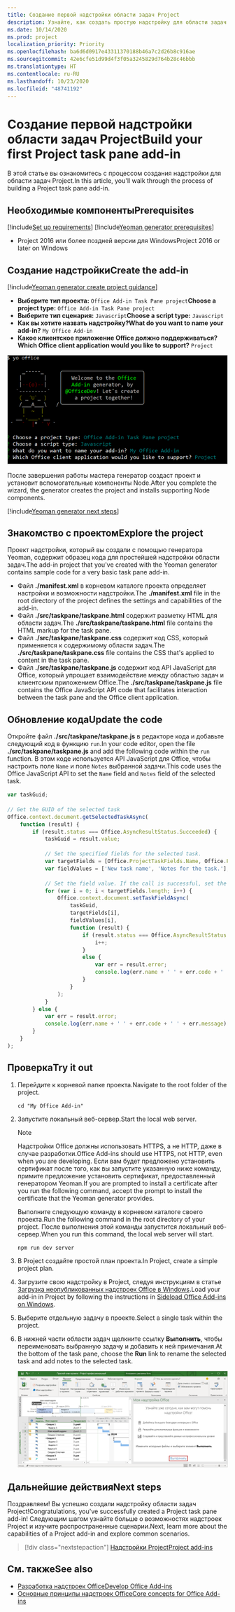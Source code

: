 ```yaml
---
title: Создание первой надстройки области задач Project
description: Узнайте, как создать простую надстройку для области задач Project, используя API JS для Office.
ms.date: 10/14/2020
ms.prod: project
localization_priority: Priority
ms.openlocfilehash: ba6d6d0917e43311370188b46a7c2d26b8c916ae
ms.sourcegitcommit: 42e6cfe51d99d4f3f05a3245829d764b28c46bbb
ms.translationtype: HT
ms.contentlocale: ru-RU
ms.lasthandoff: 10/23/2020
ms.locfileid: "48741192"
---
```

# <a name="build-your-first-project-task-pane-add-in"></a><span data-ttu-id="f8259-103">Создание первой надстройки области задач Project</span><span class="sxs-lookup"><span data-stu-id="f8259-103">Build your first Project task pane add-in</span></span>

<span data-ttu-id="f8259-104">В этой статье вы ознакомитесь с процессом создания надстройки для области задач Project.</span><span class="sxs-lookup"><span data-stu-id="f8259-104">In this article, you'll walk through the process of building a Project task pane add-in.</span></span>

## <a name="prerequisites"></a><span data-ttu-id="f8259-105">Необходимые компоненты</span><span class="sxs-lookup"><span data-stu-id="f8259-105">Prerequisites</span></span>

[!include[Set up requirements](../includes/set-up-dev-environment-beforehand.md)]
[!include[Yeoman generator prerequisites](../includes/quickstart-yo-prerequisites.md)]

- <span data-ttu-id="f8259-106">Project 2016 или более поздней версии для Windows</span><span class="sxs-lookup"><span data-stu-id="f8259-106">Project 2016 or later on Windows</span></span>

## <a name="create-the-add-in"></a><span data-ttu-id="f8259-107">Создание надстройки</span><span class="sxs-lookup"><span data-stu-id="f8259-107">Create the add-in</span></span>

[!include[Yeoman generator create project guidance](../includes/yo-office-command-guidance.md)]

- <span data-ttu-id="f8259-108">**Выберите тип проекта:** `Office Add-in Task Pane project`</span><span class="sxs-lookup"><span data-stu-id="f8259-108">**Choose a project type:** `Office Add-in Task Pane project`</span></span>
- <span data-ttu-id="f8259-109">**Выберите тип сценария:** `Javascript`</span><span class="sxs-lookup"><span data-stu-id="f8259-109">**Choose a script type:** `Javascript`</span></span>
- <span data-ttu-id="f8259-110">**Как вы хотите назвать надстройку?**</span><span class="sxs-lookup"><span data-stu-id="f8259-110">**What do you want to name your add-in?**</span></span> `My Office Add-in`
- <span data-ttu-id="f8259-111">**Какое клиентское приложение Office должно поддерживаться?**</span><span class="sxs-lookup"><span data-stu-id="f8259-111">**Which Office client application would you like to support?**</span></span> `Project`

![Снимок экрана с вопросами и ответами в генераторе Yeoman](../images/yo-office-project.png)

<span data-ttu-id="f8259-113">После завершения работы мастера генератор создаст проект и установит вспомогательные компоненты Node.</span><span class="sxs-lookup"><span data-stu-id="f8259-113">After you complete the wizard, the generator creates the project and installs supporting Node components.</span></span>

[!include[Yeoman generator next steps](../includes/yo-office-next-steps.md)]

## <a name="explore-the-project"></a><span data-ttu-id="f8259-114">Знакомство с проектом</span><span class="sxs-lookup"><span data-stu-id="f8259-114">Explore the project</span></span>

<span data-ttu-id="f8259-115">Проект надстройки, который вы создали с помощью генератора Yeoman, содержит образец кода для простейшей надстройки области задач.</span><span class="sxs-lookup"><span data-stu-id="f8259-115">The add-in project that you've created with the Yeoman generator contains sample code for a very basic task pane add-in.</span></span> 

- <span data-ttu-id="f8259-116">Файл **./manifest.xml** в корневом каталоге проекта определяет настройки и возможности надстройки.</span><span class="sxs-lookup"><span data-stu-id="f8259-116">The **./manifest.xml** file in the root directory of the project defines the settings and capabilities of the add-in.</span></span>
- <span data-ttu-id="f8259-117">Файл **./src/taskpane/taskpane.html** содержит разметку HTML для области задач.</span><span class="sxs-lookup"><span data-stu-id="f8259-117">The **./src/taskpane/taskpane.html** file contains the HTML markup for the task pane.</span></span>
- <span data-ttu-id="f8259-118">Файл **./src/taskpane/taskpane.css** содержит код CSS, который применяется к содержимому области задач.</span><span class="sxs-lookup"><span data-stu-id="f8259-118">The **./src/taskpane/taskpane.css** file contains the CSS that's applied to content in the task pane.</span></span>
- <span data-ttu-id="f8259-119">Файл **./src/taskpane/taskpane.js** содержит код API JavaScript для Office, который упрощает взаимодействие между областью задач и клиентским приложением Office.</span><span class="sxs-lookup"><span data-stu-id="f8259-119">The **./src/taskpane/taskpane.js** file contains the Office JavaScript API code that facilitates interaction between the task pane and the Office client application.</span></span>

## <a name="update-the-code"></a><span data-ttu-id="f8259-120">Обновление кода</span><span class="sxs-lookup"><span data-stu-id="f8259-120">Update the code</span></span>

<span data-ttu-id="f8259-121">Откройте файл **./src/taskpane/taskpane.js** в редакторе кода и добавьте следующий код в функцию `run`.</span><span class="sxs-lookup"><span data-stu-id="f8259-121">In your code editor, open the file **./src/taskpane/taskpane.js** and add the following code within the `run` function.</span></span> <span data-ttu-id="f8259-122">В этом коде используется API JavaScript для Office, чтобы настроить поле `Name` и поле `Notes` выбранной задачи.</span><span class="sxs-lookup"><span data-stu-id="f8259-122">This code uses the Office JavaScript API to set the `Name` field and `Notes` field of the selected task.</span></span>

```js
var taskGuid;

// Get the GUID of the selected task
Office.context.document.getSelectedTaskAsync(
    function (result) {
        if (result.status === Office.AsyncResultStatus.Succeeded) {
            taskGuid = result.value;

            // Set the specified fields for the selected task.
            var targetFields = [Office.ProjectTaskFields.Name, Office.ProjectTaskFields.Notes];
            var fieldValues = ['New task name', 'Notes for the task.'];

            // Set the field value. If the call is successful, set the next field.
            for (var i = 0; i < targetFields.length; i++) {
                Office.context.document.setTaskFieldAsync(
                    taskGuid,
                    targetFields[i],
                    fieldValues[i],
                    function (result) {
                        if (result.status === Office.AsyncResultStatus.Succeeded) {
                            i++;
                        }
                        else {
                            var err = result.error;
                            console.log(err.name + ' ' + err.code + ' ' + err.message);
                        }
                    }
                );
            }
        } else {
            var err = result.error;
            console.log(err.name + ' ' + err.code + ' ' + err.message);
        }
    }
);
```

## <a name="try-it-out"></a><span data-ttu-id="f8259-123">Проверка</span><span class="sxs-lookup"><span data-stu-id="f8259-123">Try it out</span></span>

1. <span data-ttu-id="f8259-124">Перейдите к корневой папке проекта.</span><span class="sxs-lookup"><span data-stu-id="f8259-124">Navigate to the root folder of the project.</span></span>

    ```command&nbsp;line
    cd "My Office Add-in"
    ```

2. <span data-ttu-id="f8259-125">Запустите локальный веб-сервер.</span><span class="sxs-lookup"><span data-stu-id="f8259-125">Start the local web server.</span></span>

    > [!NOTE]
    > <span data-ttu-id="f8259-126">Надстройки Office должны использовать HTTPS, а не HTTP, даже в случае разработки.</span><span class="sxs-lookup"><span data-stu-id="f8259-126">Office Add-ins should use HTTPS, not HTTP, even when you are developing.</span></span> <span data-ttu-id="f8259-127">Если вам будет предложено установить сертификат после того, как вы запустите указанную ниже команду, примите предложение установить сертификат, предоставленный генератором Yeoman.</span><span class="sxs-lookup"><span data-stu-id="f8259-127">If you are prompted to install a certificate after you run the following command, accept the prompt to install the certificate that the Yeoman generator provides.</span></span>

    <span data-ttu-id="f8259-128">Выполните следующую команду в корневом каталоге своего проекта.</span><span class="sxs-lookup"><span data-stu-id="f8259-128">Run the following command in the root directory of your project.</span></span> <span data-ttu-id="f8259-129">После выполнения этой команды запустится локальный веб-сервер.</span><span class="sxs-lookup"><span data-stu-id="f8259-129">When you run this command, the local web server will start.</span></span>

    ```command&nbsp;line
    npm run dev server
    ```

3. <span data-ttu-id="f8259-130">В Project создайте простой план проекта.</span><span class="sxs-lookup"><span data-stu-id="f8259-130">In Project, create a simple project plan.</span></span>

4. <span data-ttu-id="f8259-131">Загрузите свою надстройку в Project, следуя инструкциям в статье [Загрузка неопубликованных надстроек Office в Windows](../testing/create-a-network-shared-folder-catalog-for-task-pane-and-content-add-ins.md).</span><span class="sxs-lookup"><span data-stu-id="f8259-131">Load your add-in in Project by following the instructions in [Sideload Office Add-ins on Windows](../testing/create-a-network-shared-folder-catalog-for-task-pane-and-content-add-ins.md).</span></span>

5. <span data-ttu-id="f8259-132">Выберите отдельную задачу в проекте.</span><span class="sxs-lookup"><span data-stu-id="f8259-132">Select a single task within the project.</span></span>

6. <span data-ttu-id="f8259-133">В нижней части области задач щелкните ссылку **Выполнить**, чтобы переименовать выбранную задачу и добавить к ней примечания.</span><span class="sxs-lookup"><span data-stu-id="f8259-133">At the bottom of the task pane, choose the **Run** link to rename the selected task and add notes to the selected task.</span></span>

    ![Снимок экрана: приложение Project с загруженной надстройкой области задач](../images/project-quickstart-addin-1.png)

## <a name="next-steps"></a><span data-ttu-id="f8259-135">Дальнейшие действия</span><span class="sxs-lookup"><span data-stu-id="f8259-135">Next steps</span></span>

<span data-ttu-id="f8259-136">Поздравляем! Вы успешно создали надстройку области задач Project!</span><span class="sxs-lookup"><span data-stu-id="f8259-136">Congratulations, you've successfully created a Project task pane add-in!</span></span> <span data-ttu-id="f8259-137">Следующим шагом узнайте больше о возможностях надстроек Project и изучите распространенные сценарии.</span><span class="sxs-lookup"><span data-stu-id="f8259-137">Next, learn more about the capabilities of a Project add-in and explore common scenarios.</span></span>

> [!div class="nextstepaction"]
> [<span data-ttu-id="f8259-138">Надстройки Project</span><span class="sxs-lookup"><span data-stu-id="f8259-138">Project add-ins</span></span>](../project/project-add-ins.md)

## <a name="see-also"></a><span data-ttu-id="f8259-139">См. также</span><span class="sxs-lookup"><span data-stu-id="f8259-139">See also</span></span>

- [<span data-ttu-id="f8259-140">Разработка надстроек Office</span><span class="sxs-lookup"><span data-stu-id="f8259-140">Develop Office Add-ins</span></span>](../develop/develop-overview.md)
- [<span data-ttu-id="f8259-141">Основные принципы надстроек Office</span><span class="sxs-lookup"><span data-stu-id="f8259-141">Core concepts for Office Add-ins</span></span>](../overview/core-concepts-office-add-ins.md)
